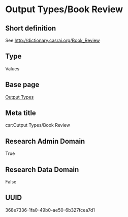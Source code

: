 # Output Types/Book Review
## Short definition
See http://dictionary.casrai.org/Book_Review
## Type
Values
## Base page
[Output Types](https://github.com/EuroCRIS/CASRAI-Dictionairies/blob/main/Objects/Output%20Types.md)
## Meta title
csr:Output Types/Book Review
## Research Admin Domain
True
## Research Data Domain
False
## UUID
368e7336-1fa0-49b0-ae50-6b327fcea7d1
